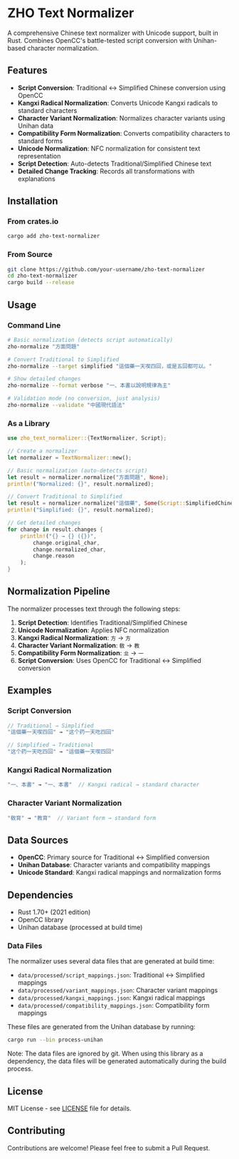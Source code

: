 # ZHO Text Normalizer

A comprehensive Chinese text normalizer with Unicode support, built in Rust. Combines OpenCC's battle-tested script conversion with Unihan-based character normalization.

## Features

- **Script Conversion**: Traditional ↔ Simplified Chinese conversion using OpenCC
- **Kangxi Radical Normalization**: Converts Unicode Kangxi radicals to standard characters
- **Character Variant Normalization**: Normalizes character variants using Unihan data
- **Compatibility Form Normalization**: Converts compatibility characters to standard forms
- **Unicode Normalization**: NFC normalization for consistent text representation
- **Script Detection**: Auto-detects Traditional/Simplified Chinese text
- **Detailed Change Tracking**: Records all transformations with explanations

## Installation

### From crates.io
```bash
cargo add zho-text-normalizer
```

### From Source
```bash
git clone https://github.com/your-username/zho-text-normalizer
cd zho-text-normalizer
cargo build --release
```

## Usage

### Command Line

```bash
# Basic normalization (detects script automatically)
zho-normalize "⽅⾯問題"

# Convert Traditional to Simplified
zho-normalize --target simplified "這個藥一天喫四回，或是五回都可以。"

# Show detailed changes
zho-normalize --format verbose "⼀、本書以說明規律為主"

# Validation mode (no conversion, just analysis)
zho-normalize --validate "中國現代語法"
```

### As a Library

```rust
use zho_text_normalizer::{TextNormalizer, Script};

// Create a normalizer
let normalizer = TextNormalizer::new();

// Basic normalization (auto-detects script)
let result = normalizer.normalize("⽅⾯問題", None);
println!("Normalized: {}", result.normalized);

// Convert Traditional to Simplified
let result = normalizer.normalize("這個藥", Some(Script::SimplifiedChinese));
println!("Simplified: {}", result.normalized);

// Get detailed changes
for change in result.changes {
    println!("{} → {} ({})", 
        change.original_char,
        change.normalized_char,
        change.reason
    );
}
```

## Normalization Pipeline

The normalizer processes text through the following steps:

1. **Script Detection**: Identifies Traditional/Simplified Chinese
2. **Unicode Normalization**: Applies NFC normalization
3. **Kangxi Radical Normalization**: `⽅` → `方`
4. **Character Variant Normalization**: `敎` → `教`
5. **Compatibility Form Normalization**: `㐀` → `一`
6. **Script Conversion**: Uses OpenCC for Traditional ↔ Simplified conversion

## Examples

### Script Conversion
```rust
// Traditional → Simplified
"這個藥一天喫四回" → "这个药一天吃四回"

// Simplified → Traditional
"这个药一天吃四回" → "這個藥一天喫四回"
```

### Kangxi Radical Normalization
```rust
"⼀、本書" → "一、本書"  // Kangxi radical → standard character
```

### Character Variant Normalization
```rust
"敎育" → "教育"  // Variant form → standard form
```

## Data Sources

- **OpenCC**: Primary source for Traditional ↔ Simplified conversion
- **Unihan Database**: Character variants and compatibility mappings
- **Unicode Standard**: Kangxi radical mappings and normalization forms

## Dependencies

- Rust 1.70+ (2021 edition)
- OpenCC library
- Unihan database (processed at build time)

### Data Files

The normalizer uses several data files that are generated at build time:

- `data/processed/script_mappings.json`: Traditional ↔ Simplified mappings
- `data/processed/variant_mappings.json`: Character variant mappings
- `data/processed/kangxi_mappings.json`: Kangxi radical mappings
- `data/processed/compatibility_mappings.json`: Compatibility form mappings

These files are generated from the Unihan database by running:
```bash
cargo run --bin process-unihan
```

Note: The data files are ignored by git. When using this library as a dependency, the data files will be generated automatically during the build process.

## License

MIT License - see [LICENSE](LICENSE) file for details.

## Contributing

Contributions are welcome! Please feel free to submit a Pull Request.